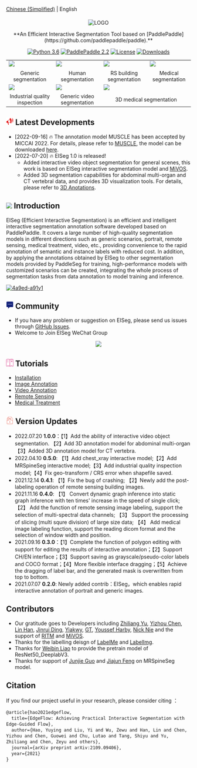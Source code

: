 [Chinese (Simplified)](README.md) | English

<div align="center">

<p align="center">
  <img src="https://user-images.githubusercontent.com/35907364/179460858-7dfb19b1-cabf-4f8a-9e81-eb15b6cc7d5f.png" align="middle" alt="LOGO" width = "500" />
</p>
**An Efficient Interactive Segmentation Tool based on [PaddlePaddle](https://github.com/paddlepaddle/paddle).**

[![Python 3.6](https://img.shields.io/badge/python-3.6+-blue.svg)](https://www.python.org/downloads/release/python-360/) [![PaddlePaddle 2.2](https://img.shields.io/badge/paddlepaddle-2.2-blue.svg)](https://www.python.org/downloads/release/python-360/) [![License](https://img.shields.io/badge/license-Apache%202-blue.svg)](LICENSE) [![Downloads](https://pepy.tech/badge/eiseg)](https://pepy.tech/project/eiseg)

</div>

<div align="center">
<table>
    <tr>
        <td><img src="https://user-images.githubusercontent.com/71769312/179209324-eb074e65-4a32-4568-a1d3-7680331dbf22.gif"></td>
        <td><img src="https://user-images.githubusercontent.com/71769312/179209332-e3bcb1f0-d4d9-44e1-8b2a-8d7fac8996d4.gif"></td>
        <td><img src="https://user-images.githubusercontent.com/71769312/179209312-0febfe78-810d-49b2-9169-eb15f0523af7.gif"></td>
        <td><img src="https://user-images.githubusercontent.com/71769312/179209340-d04a0cec-d9a7-4962-93f1-b4953c6c9f39.gif"></td>
    <tr>
    <tr>
        <td align="center">Generic segmentation</td>
        <td align="center">Human segmentation</td>
        <td align="center">RS building segmentation</td>
        <td align="center">Medical segmentation</td>
    <tr>
    <tr>
        <td><img src="https://user-images.githubusercontent.com/71769312/185751161-f23d0c1b-62c5-4cd2-903f-502037e353a8.gif"></td>
        <td><img src="https://user-images.githubusercontent.com/71769312/179209328-87174780-6c6f-4b53-b2a2-90d289ac1c8a.gif"></td>
        <td colspan="2"><img src="https://user-images.githubusercontent.com/71769312/179209342-5b75e61e-d9cf-4702-ba3e-971f47a10f5f.gif"></td>
    <tr>
    <tr>
        <td align="center">Industrial quality inspection</td>
        <td align="center">Generic video segmentation</td>
        <td align="center" colspan="2">3D medical segmentation</td>
    <tr>
</table>

</div>


## <img src="../docs/images/seg_news_icon.png" width="20"/> Latest Developments
* [2022-09-16] :fire: The annotation model MUSCLE has been accepted by MICCAI 2022. For details, please refer to [MUSCLE](docs/MUSCLE_en.md), the model can be downloaded [here](https://paddleseg.bj.bcebos.com/eiseg/0.5/static_resnet50_deeplab_chest_xray.zip).
* [2022-07-20] :fire: EISeg 1.0 is released!
  - Added  interactive video object segmentation for general scenes, this work is based on EISeg interactive segmentation model and [MiVOS](https://github.com/hkchengrex/MiVOS).
  - Added 3D segmentation capabilities for abdominal multi-organ and CT vertebral data, and provides 3D visualization tools. For details, please refer to [3D Anotations](docs/video.md).


## <img src="https://user-images.githubusercontent.com/48054808/157795569-9fc77c85-732f-4870-9be0-99a7fe2cff27.png" width="20"/> Introduction

EISeg (Efficient Interactive Segmentation) is an efficient and intelligent interactive segmentation annotation software developed based on PaddlePaddle. It covers a large number of high-quality segmentation models in different directions such as generic scenarios, portrait, remote sensing, medical treatment, video, etc., providing convenience to the rapid annotation of semantic and instance labels with reduced cost. In addition, by applying the annotations obtained by EISeg to other segmentation models provided by PaddleSeg for training, high-performance models with customized scenarios can be created, integrating the whole process of segmentation tasks from data annotation to model training and inference.

[![4a9ed-a91y1](https://user-images.githubusercontent.com/71769312/141130688-e1529c27-aba8-4bf7-aad8-dda49808c5c7.gif)](https://user-images.githubusercontent.com/71769312/141130688-e1529c27-aba8-4bf7-aad8-dda49808c5c7.gif)

## <img src="../docs/images/chat.png" width="20"/> Community

* If you have any problem or suggestion on EISeg, please send us issues through [GitHub Issues](https://github.com/PaddlePaddle/PaddleSeg/issues).
* Welcome to Join EISeg WeChat Group
<div align="center">
<img src="https://user-images.githubusercontent.com/35907364/184841582-84a3c12d-0b50-48cc-9762-11fdd56b59eb.jpg"  width = "200" />  
</div>

## <img src="../docs/images/teach.png" width="20"/> Tutorials
* [Installation](docs/install_en.md)
* [Image Annotation](docs/image_en.md)
* [Video Annotation](docs/video_en.md)
* [Remote Sensing](docs/remote_sensing_en.md)
* [Medical Treatment](docs/medical_en.md)

## <img src="../docs/images/anli.png" width="20"/> Version Updates

- 2022.07.20  **1.0.0**：【1】Add the ability of interactive video object segmentation. 【2】Add 3D annotation model for abdominal multi-organ【3】Added 3D annotation model for  CT vertebra.
- 2022.04.10  **0.5.0**: 【1】Add chest_xray interactive model;【2】Add MRSpineSeg interactive model;【3】Add industrial quality inspection model;【4】Fix geo-transform / CRS error when shapefile saved.
- 2021.12.14 **0.4.1**: 【1】Fix the bug of crashing; 【2】Newly add the post-labeling operation of remote sensing building images.
- 2021.11.16 **0.4.0**: 【1】 Convert dynamic graph inference into static graph inference with ten times' increase in the speed of single click; 【2】 Add the function of remote sensing image labeling, support the selection of multi-spectral data channels; 【3】 Support the processing of slicing (multi squre division) of large size data; 【4】 Add medical image labeling function, support the reading dicom format and the selection of window width and position.
- 2021.09.16  **0.3.0**：【1】Complete the function of polygon editing with support for editing the results of interactive annotation；【2】Support CH/EN interface；【3】Support saving as grayscale/pseudo-color labels and COCO format；【4】More flexible interface dragging；【5】Achieve the dragging of label bar, and the generated mask is overwritten from top to bottom.
- 2021.07.07  **0.2.0**: Newly added contrib：EISeg，which enables rapid interactive annotation of portrait and generic images.

## Contributors

- Our gratitude goes to Developers including [Zhiliang Yu](https://github.com/yzl19940819), [Yizhou Chen](https://github.com/geoyee), [Lin Han](https://github.com/linhandev), [Jinrui Ding](https://github.com/Thudjr), [Yiakwy](https://github.com/yiakwy), [GT](https://github.com/GT-ZhangAcer), [Youssef Harby](https://github.com/Youssef-Harby), [Nick Nie](https://github.com/niecongchong) and the support of [RITM](https://github.com/saic-vul/ritm_interactive_segmentation) and [MiVOS](https://github.com/hkchengrex/MiVOS).
- Thanks for the labelling deisgn of [LabelMe](https://github.com/wkentaro/labelme) and [LabelImg](https://github.com/tzutalin/labelImg).
- Thanks for [Weibin Liao](https://github.com/MrBlankness) to provide the pretrain model of ResNet50_DeeplabV3.
- Thanks for support of [Junjie Guo](https://github.com/Guojunjie08) and [Jiajun Feng](https://github.com/richarddddd198) on MRSpineSeg model.

## Citation

If you find our project useful in your research, please consider citing ：

```
@article{hao2021edgeflow,
  title={EdgeFlow: Achieving Practical Interactive Segmentation with Edge-Guided Flow},
  author={Hao, Yuying and Liu, Yi and Wu, Zewu and Han, Lin and Chen, Yizhou and Chen, Guowei and Chu, Lutao and Tang, Shiyu and Yu, Zhiliang and Chen, Zeyu and others},
  journal={arXiv preprint arXiv:2109.09406},
  year={2021}
}
```

